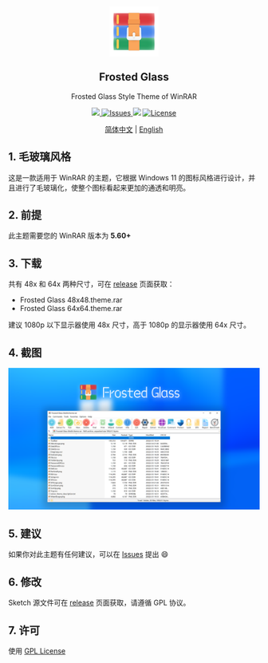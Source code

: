 <p align="center">
 <img width="100px" src="assets/WinRAR.png" align="center" alt="WinRAR Keygen" />
 <h2 align="center">Frosted Glass</h2>
 <p align="center">Frosted Glass Style Theme of WinRAR</p>
</p>
<p align="center">
  <a href="https://github.com/bitcookies/frosted-glass-winrar-theme/releases">
  	<img src="https://img.shields.io/github/v/release/bitcookies/frosted-glass-winrar-theme?label=version" />
  </a>
  <a href="https://github.com/bitcookies/frosted-glass-winrar-theme/issues">
  	<img alt="Issues" src="https://img.shields.io/github/issues/bitcookies/frosted-glass-winrar-theme?color=F48D73" />
  </a>
  <img src="https://img.shields.io/badge/WinRAR-Theme-4184F4" />
  <a href="https://github.com/bitcookies/frosted-glass-winrar-theme//blob/master/LICENSE">
  	<img alt="License" src="https://img.shields.io/github/license/bitcookies/frosted-glass-winrar-theme.svg" />
  </a>
</p>

<p align="center">
  <a href="README.zh-CN.md">简体中文</a> | <a href="README.md">English</a>
</p>

## 1. 毛玻璃风格

这是一款适用于 WinRAR 的主题，它根据 Windows 11 的图标风格进行设计，并且进行了毛玻璃化，使整个图标看起来更加的通透和明亮。

## 2. 前提

此主题需要您的 WinRAR 版本为 **5.60+** 

## 3. 下载

共有 48x 和 64x 两种尺寸，可在 [release](https://github.com/bitcookies/frosted-glass-winrar-theme/releases) 页面获取：

+ Frosted Glass 48x48.theme.rar
+ Frosted Glass 64x64.theme.rar

建议 1080p 以下显示器使用 48x 尺寸，高于 1080p 的显示器使用 64x 尺寸。

## 4. 截图

![Screenshot.png](assets/Screenshot.png)

## 5. 建议

如果你对此主题有任何建议，可以在 [Issues](https://github.com/bitcookies/winrar-keygen/issues) 提出 😄

## 6. 修改

Sketch 源文件可在 [release](https://github.com/bitcookies/frosted-glass-winrar-theme/releases) 页面获取，请遵循 GPL 协议。

## 7. 许可

使用 [GPL License](https://github.com/bitcookies/frosted-glass-winrar-theme/blob/master/LICENSE)
